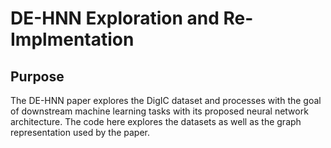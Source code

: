 # DE-HNN Exploration and Re-Implmentation

## Purpose

The DE-HNN paper explores the DigIC dataset and processes with the goal of 
downstream machine learning tasks with its proposed neural network architecture. 
The code here explores the datasets as well as the graph representation used by 
the paper.
